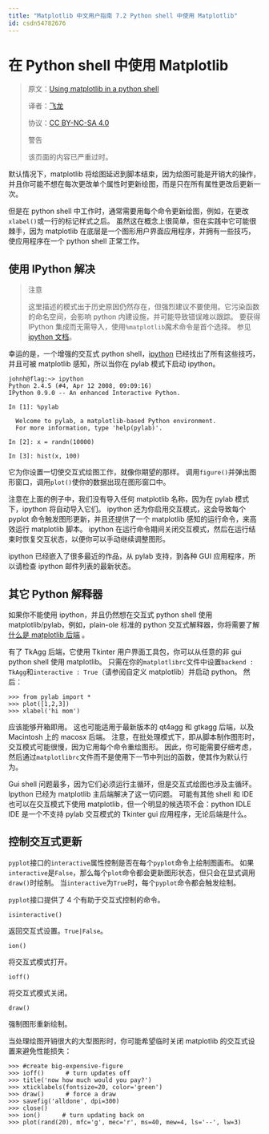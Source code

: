 ```yaml
---
title: "Matplotlib 中文用户指南 7.2 Python shell 中使用 Matplotlib"
id: csdn54782676
---
```


# 在 Python shell 中使用 Matplotlib

> 原文：[Using matplotlib in a python shell](http://matplotlib.org/users/shell.html)
> 
> 译者：[飞龙](https://github.com/)
> 
> 协议：[CC BY-NC-SA 4.0](http://creativecommons.org/licenses/by-nc-sa/4.0/)
> 
> 警告
> 
> 该页面的内容已严重过时。

默认情况下，matplotlib 将绘图延迟到脚本结束，因为绘图可能是开销大的操作，并且你可能不想在每次更改单个属性时更新绘图，而是只在所有属性更改后更新一次。

但是在 python shell 中工作时，通常需要用每个命令更新绘图，例如，在更改`xlabel()`或一行的标记样式之后。 虽然这在概念上很简单，但在实践中它可能很棘手，因为 matplotlib 在底层是一个图形用户界面应用程序，并拥有一些技巧，使应用程序在一个 python shell 正常工作。

## 使用 IPython 解决

> 注意
> 
> 这里描述的模式出于历史原因仍然存在，但强烈建议不要使用。它污染函数的命名空间，会影响 python 内建设施，并可能导致错误难以跟踪。 要获得 IPython 集成而无需导入，使用`%matplotlib`魔术命令是首个选择。 参见 [ipython 文档](http://ipython.org/ipython-doc/stable/interactive/reference.html#plotting-with-matplotlib)。

幸运的是，一个增强的交互式 python shell，[ipython](http://ipython.org/) 已经找出了所有这些技巧，并且可被 matplotlib 感知，所以当你在 pylab 模式下启动 ipython。

```
johnh@flag:~> ipython
Python 2.4.5 (#4, Apr 12 2008, 09:09:16)
IPython 0.9.0 -- An enhanced Interactive Python.

In [1]: %pylab

  Welcome to pylab, a matplotlib-based Python environment.
  For more information, type 'help(pylab)'.

In [2]: x = randn(10000)

In [3]: hist(x, 100)
```

它为你设置一切使交互式绘图工作，就像你期望的那样。 调用`figure()`并弹出图形窗口，调用`plot()`使你的数据出现在图形窗口中。

注意在上面的例子中，我们没有导入任何 matplotlib 名称，因为在 pylab 模式下，ipython 将自动导入它们。 ipython 还为你启用交互模式，这会导致每个 pyplot 命令触发图形更新，并且还提供了一个 matplotlib 感知的运行命令，来高效运行 matplotlib 脚本。 ipython 在运行命令期间关闭交互模式，然后在运行结束时恢复交互状态，以便你可以手动继续调整图形。

ipython 已经嵌入了很多最近的作品，从 pylab 支持，到各种 GUI 应用程序，所以请检查 ipython 邮件列表的最新状态。

## 其它 Python 解释器

如果你不能使用 ipython，并且仍然想在交互式 python shell 使用 matplotlib/pylab，例如，plain-ole 标准的 python 交互式解释器，你将需要了解[什么是 matplotlib 后端](http://matplotlib.org/faq/usage_faq.html#what-is-a-backend) 。

有了 TkAgg 后端，它使用 Tkinter 用户界面工具包，你可以从任意的非 gui python shell 使用 matplotlib。 只需在你的`matplotlibrc`文件中设置`backend : TkAgg`和`interactive : True`（请参阅自定义 matplotlib）并启动 python。 然后：

```
>>> from pylab import *
>>> plot([1,2,3])
>>> xlabel('hi mom')
```

应该能够开箱即用。 这也可能适用于最新版本的 qt4agg 和 gtkagg 后端，以及 Macintosh 上的 macosx 后端。 注意，在批处理模式下，即从脚本制作图形时，交互模式可能很慢，因为它用每个命令重绘图形。 因此，你可能需要仔细考虑，然后通过`matplotlibrc`文件而不是使用下一节中列出的函数，使其作为默认行为。

Gui shell 问题最多，因为它们必须运行主循环，但是交互式绘图也涉及主循环。 Ipython 已经为 matplotlib 主后端解决了这一切问题。 可能有其他 shell 和 IDE 也可以在交互模式下使用 matplotlib，但一个明显的候选项不会：python IDLE IDE 是一个不支持 pylab 交互模式的 Tkinter gui 应用程序，无论后端是什么。

## 控制交互式更新

`pyplot`接口的`interactive`属性控制是否在每个`pyplot`命令上绘制图画布。 如果`interactive`是`False`，那么每个`plot`命令都会更新图形状态，但只会在显式调用`draw()`时绘制。 当`interactive`为`True`时，每个`pyplot`命令都会触发绘制。

`pyplot`接口提供了 4 个有助于交互式控制的命令。

`isinteractive()`

返回交互式设置。`True|False`。

`ion()`

将交互式模式打开。

`ioff()`

将交互式模式关闭。

`draw()`

强制图形重新绘制。

当处理绘图开销很大的大型图形时，你可能希望临时关闭 matplotlib 的交互式设置来避免性能损失：

```
>>> #create big-expensive-figure
>>> ioff()      # turn updates off
>>> title('now how much would you pay?')
>>> xticklabels(fontsize=20, color='green')
>>> draw()      # force a draw
>>> savefig('alldone', dpi=300)
>>> close()
>>> ion()      # turn updating back on
>>> plot(rand(20), mfc='g', mec='r', ms=40, mew=4, ls='--', lw=3)
```